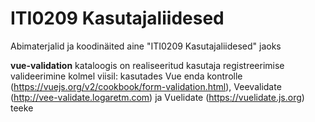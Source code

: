 # ITI0209 Kasutajaliidesed
Abimaterjalid ja koodinäited aine "ITI0209 Kasutajaliidesed" jaoks

**vue-validation** kataloogis on realiseeritud kasutaja registreerimise valideerimine kolmel viisil: kasutades Vue enda kontrolle (https://vuejs.org/v2/cookbook/form-validation.html), Veevalidate (http://vee-validate.logaretm.com) ja Vuelidate (https://vuelidate.js.org) teeke
